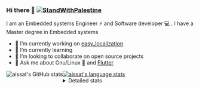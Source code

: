 <!--[![Stand With Palestine](https://raw.githubusercontent.com/TheBSD/StandWithPalestine/main/banner-no-action.svg)](https://thebsd.github.io/StandWithPalestine)-->
### Hi there 👋   [![StandWithPalestine](https://raw.githubusercontent.com/TheBSD/StandWithPalestine/main/badges/StandWithPalestine.svg)](https://github.com/TheBSD/StandWithPalestine/blob/main/docs/README.md)

I am an Embedded systems Engineer ⚡️ and Software developer 💻 . I have a Master degree in Embedded systems
- 🔭 I’m currently working on [easy_localization](https://pub.dev/packages/easy_localization)
- 🌱 I’m currently learning 
- 👯 I’m looking to collaborate on open source projects
- 💬 Ask me about  Gnu/Linux 🐧 and [Flutter](https://flutter.dev) 

<a href="https://profile-summary-for-github.com/user/aissat">
  <img align="left" height="170px" src="https://github-readme-stats.vercel.app/api?username=aissat&show_icons=true&line_height=27&count_private=true&include_all_commits=true" alt="aissat's GitHub stats"/>
  <img src="https://github-readme-stats.vercel.app/api/top-langs/?username=aissat&hide_langs_below=5&layout=compact" alt="aissat's language stats"/>
</a>

<details>
<summary>Detailed stats</summary>
 

### 🧐 Waka Stats

<!--START_SECTION:waka-->
![Code Time](http://img.shields.io/badge/Code%20Time-6%2C699%20hrs%2027%20mins-blue)

![Profile Views](http://img.shields.io/badge/Profile%20Views-0-blue)

![Lines of code](https://img.shields.io/badge/From%20Hello%20World%20I%27ve%20Written-2.2%20million%20lines%20of%20code-blue)

**🐱 My GitHub Data** 

> 📦 123.4 kB Used in GitHub's Storage 
 > 
> 💼 Opted to Hire
 > 
> 📜 172 Public Repositories 
 > 
> 🔑 33 Private Repositories 
 > 
**I'm a Night 🦉** 

```text
🌞 Morning                596 commits         ██░░░░░░░░░░░░░░░░░░░░░░░   07.41 % 
🌆 Daytime                1420 commits        ████░░░░░░░░░░░░░░░░░░░░░   17.64 % 
🌃 Evening                3318 commits        ██████████░░░░░░░░░░░░░░░   41.23 % 
🌙 Night                  2714 commits        ████████░░░░░░░░░░░░░░░░░   33.72 % 
```
📅 **I'm Most Productive on Thursday** 

```text
Monday                   747 commits         ██░░░░░░░░░░░░░░░░░░░░░░░   09.28 % 
Tuesday                  1292 commits        ████░░░░░░░░░░░░░░░░░░░░░   16.05 % 
Wednesday                993 commits         ███░░░░░░░░░░░░░░░░░░░░░░   12.34 % 
Thursday                 1596 commits        █████░░░░░░░░░░░░░░░░░░░░   19.83 % 
Friday                   1323 commits        ████░░░░░░░░░░░░░░░░░░░░░   16.44 % 
Saturday                 1319 commits        ████░░░░░░░░░░░░░░░░░░░░░   16.39 % 
Sunday                   778 commits         ██░░░░░░░░░░░░░░░░░░░░░░░   09.67 % 
```


📊 **This Week I Spent My Time On** 

```text
🕑︎ Time Zone: Africa/Algiers

💬 Programming Languages: 
No Activity Tracked This Week

🔥 Editors: 
No Activity Tracked This Week

💻 Operating System: 
No Activity Tracked This Week
```

**I Mostly Code in Dart** 

```text
Dart                     36 repos            ████████░░░░░░░░░░░░░░░░░   33.03 % 
C++                      11 repos            ███░░░░░░░░░░░░░░░░░░░░░░   10.09 % 
TypeScript               11 repos            ███░░░░░░░░░░░░░░░░░░░░░░   10.09 % 
JavaScript               7 repos             ██░░░░░░░░░░░░░░░░░░░░░░░   06.42 % 
Rust                     3 repos             █░░░░░░░░░░░░░░░░░░░░░░░░   02.75 % 
```



**Timeline**

![Lines of Code chart](https://raw.githubusercontent.com/aissat/aissat/master/assets/bar_graph.png)


 Last Updated on 06/07/2025 01:41:51 UTC
<!--END_SECTION:waka-->

</details>
